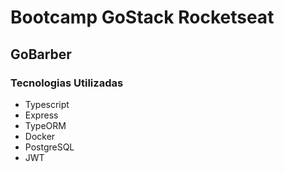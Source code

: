 # Bootcamp GoStack Rocketseat
## GoBarber

### Tecnologias Utilizadas
- Typescript
- Express
- TypeORM
- Docker
- PostgreSQL
- JWT
